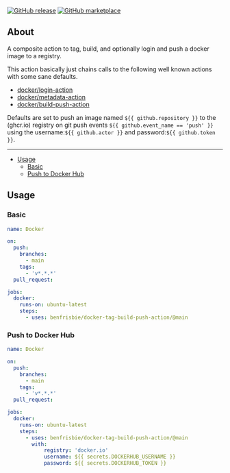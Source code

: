 [![GitHub release](https://img.shields.io/github/release/docker/metadata-action.svg?style=flat-square)](https://github.com/benfrisbie/docker-tag-build-push-action/releases/latest)
[![GitHub marketplace](https://img.shields.io/badge/marketplace-docker--metadata--action-blue?logo=github&style=flat-square)](https://github.com/marketplace/actions/docker-tag-build-push)

## About
A composite action to tag, build, and optionally login and push a docker image to a registry.

This action basically just chains calls to the following well known actions with some sane defaults.
- [docker/login-action](https://github.com/docker/login-action)
- [docker/metadata-action](https://github.com/docker/metadata-action)
- [docker/build-push-action](https://github.com/docker/build-push-action)

Defaults are set to push an image named `${{ github.repository }}` to the (ghcr.io) registry on git push events `${{ github.event_name == 'push' }}` using the username:`${{ github.actor }}` and password:`${{ github.token }}`.

___

* [Usage](#usage)
    * [Basic](#basic)
    * [Push to Docker Hub](#push-to-docker-hub)

## Usage
### Basic
```yaml
name: Docker

on:
  push:
    branches:
      - main
    tags:
      - 'v*.*.*'
  pull_request:

jobs:
  docker:
    runs-on: ubuntu-latest
    steps:
      - uses: benfrisbie/docker-tag-build-push-action/@main
```
### Push to Docker Hub
```yaml
name: Docker

on:
  push:
    branches:
      - main
    tags:
      - 'v*.*.*'
  pull_request:

jobs:
  docker:
    runs-on: ubuntu-latest
    steps:
      - uses: benfrisbie/docker-tag-build-push-action/@main
        with:
            registry: 'docker.io'
            username: ${{ secrets.DOCKERHUB_USERNAME }}
            password: ${{ secrets.DOCKERHUB_TOKEN }}
```